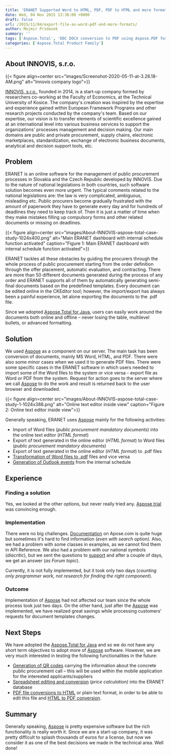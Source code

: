 ```yaml
---
title: 'ERANET Supported Word to HTML, PDF, PDF to HTML and more formats from public procurement software using APIs'
date: Wed, 04 Nov 2015 13:36:00 +0000
draft: false
url: /2015/11/04/export-file-as-word-pdf-and-more-formats/
author: Mojmir Pridavok
summary: ''
tags: ['Aspose.Total', 'DOC DOCX conversion to PDF using Aspose.PDF for Java', 'HTML files to MS Word conversion using Aspose.Words for Java', 'HTML to PDF conversion using Aspose.PDF for Java', 'MS Word files conversion to HTML using Aspose.Words for Java', 'Success Stories', 'Work with Outlook items using Aspose.Email for Java']
categories: ['Aspose.Total Product Family']
---
```


## About INNOVIS, s.r.o.



{{< figure align=center src="images/Screenshot-2020-05-11-at-3.26.18-AM.png" alt="Innovis company logo">}}


[INNOVIS, s.r.o.][1], founded in 2014, is a start-up company formed by researchers co-working at the Faculty of Economics, at the Technical University of Kosice. The company's creation was inspired by the expertise and experience gained within European Framework Programs and other research projects conducted by the company's team. Based on our expertise, our vision is to transfer elements of scientific excellence gained at an international level into various business services to support the organizations' processes management and decision making. Our main domains are public and private procurement, supply chains, electronic marketplaces, standardization, exchange of electronic business documents, analytical and decision support tools, etc.

## Problem

ERANET is an online software for the management of public procurement processes in Slovakia and the Czech Republic developed by INNOVIS. Due to the nature of national legislations in both countries, such software solution becomes even more urgent. The typical comments related to the national legislations are: the law is very complicated, ambiguous, misleading etc. Public procurers become gradually frustrated with the amount of paperwork they have to generate every day and for hundreds of deadlines they need to keep track of. Then it is just a matter of time when they make mistakes filling up compulsory forms and other related documents or missing on deadlines.



{{< figure align=center src="images/About-INNOVIS-aspose-total-case-study-1024x400.png" alt="Main ERANET dashboard with internal schedule function activated" caption="Figure 1: Main ERANET dashboard with internal schedule function activated">}}


ERANET tackles all these obstacles by guiding the procurers through the whole process of public procurement starting from the order definition through the offer placement, automatic evaluation, and contracting. There are more than 50 different documents generated during the process of any order and ERANET supports all of them by automatically generating semi-final documents based on the predefined templates. Every document can be edited online in the CKEditor tool; however, the import/export has always been a painful experience, let alone exporting the documents to the .pdf file.

Since we adopted [Aspose.Total for Java][2], users can easily work around the documents both online and offline – never losing the table, multilevel bullets, or advanced formatting.

## Solution

We used [Aspose][3] as a component on our server. The main task has been conversion of documents, mainly MS Word, HTML, and PDF. There were also some minor cases when we used it to generate PDF files. There were some specific cases in the ERANET software in which users needed to import some of the Word files to the system or vice versa - export file as Word or PDF from the system. Request for action goes to the server where we call [Aspose][4] to do the work and result is returned back to the user browser and downloaded.



{{< figure align=center src="images/About-INNOVIS-aspose-total-case-study-1-1024x388.png" alt="Online text editor inside view" caption="Figure 2: Online text editor inside view">}}


Generally speaking, ERANET uses [Aspose][5] mainly for the following activities:

*   Import of Word files (_public procurement mandatory documents_) into the online text editor (_HTML format_)
*   Export of text generated in the online editor (_HTML format_) to Word files (_public procurement mandatory documents_)
*   Export of text generated in the online editor (_HTML format_) to .pdf files
*   [Transformation of Word files to .pdf][6] files and vice versa
*   [Generation of Outlook events][7] from the internal schedule

## Experience

### **Finding a solution**

Yes, we looked at the other options, but never really tried any. [Aspose trial][8] was convincing enough.

### **Implementation**

There were no big challenges. [Documentation][9] on Apose.com is quite huge but sometimes it's hard to find information (_even with search option)._ Also, we had a problem with some classes in examples, as we cannot find them in API Reference. We also had a problem with our national symbols (_diacritic_), but we sent the questions to [support][10] and after a couple of days, we get an answer (_as Forum topic_).

Currently, it is not fully implemented, but it took only two days (_counting only programmer work, not research for finding the right component_).

### **Outcome**

Implementation of [Aspose][11] had not affected our team since the whole process took just two days. On the other hand, just after the [Aspose][12] was implemented, we have realized great savings while processing customers’ requests for document templates changes.

## Next Steps

We have adopted the [Aspose.Total for Java][13] and so we do not have any short term objectives to adopt more of [Aspose][14] software. However, we are very much interested in testing the following functionalities in the future:

*   [Generation of QR codes][15] carrying the information about the concrete public procurement call – this will be used within the mobile application for the interested applicants/suppliers
*   [Spreadsheet editing and conversion][16] (_price calculation)_ into the ERANET database
*   [PDF file conversions to HTML][17] or plain text format, in order to be able to edit this file and [HTML to PDF conversion][18].

## Summary

Generally speaking, [Aspose][19] is pretty expensive software but the rich functionality is really worth it. Since we are a start-up company, it was pretty difficult to splash thousands of euros for a license, but now we consider it as one of the best decisions we made in the technical area. Well done!




[1]: http://www.innovis.sk/en/
[2]: https://products.aspose.com/total/java
[3]: https://www.aspose.com/
[4]: https://www.aspose.com/
[5]: https://www.aspose.com/
[6]: https://docs.aspose.com/display/wordsjava/Specify+Rendering+Options+When+Converting+to+PDF
[7]: https://docs.aspose.com/display/emailjava/Working+with+Outlook+Items
[8]: https://downloads.aspose.com/total/java
[9]: https://docs.aspose.com/dashboard.action
[10]: https://forum.aspose.com/
[11]: https://www.aspose.com/
[12]: https://www.aspose.com/
[13]: https://products.aspose.com/total/java
[14]: https://www.aspose.com/
[15]: https://docs.aspose.com/display/barcodejava/Generate+Barcodes
[16]: https://docs.aspose.com/display/cellsjava/Developer+Guide
[17]: https://docs.aspose.com/display/pdfjava/Convert+PDF+to+HTML+format
[18]: https://docs.aspose.com/display/pdfjava/Convert+HTML+to+PDF
[19]: https://www.aspose.com/




